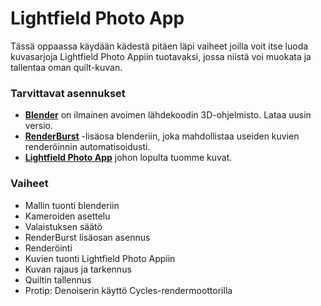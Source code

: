 # Lightfield Photo App

Tässä oppaassa käydään kädestä pitäen läpi vaiheet joilla voit itse luoda kuvasarjoja Lightfield Photo Appiin tuotavaksi, jossa niistä voi muokata ja tallentaa oman quilt-kuvan.

### Tarvittavat asennukset

- [**Blender**](https://blender.org) on ilmainen avoimen lähdekoodin 3D-ohjelmisto. Lataa uusin versio.
- [**RenderBurst**](https://github.com/VertStretch/RenderBurst) -lisäosa blenderiin, joka mahdollistaa useiden kuvien renderöinnin automatisoidusti.
- [**Lightfield Photo App**](https://lookingglassfactory.com/devtools/lightfield-photo-app) johon lopulta tuomme kuvat.

### Vaiheet
-	Mallin tuonti blenderiin
-	Kameroiden asettelu
-	Valaistuksen säätö
-	RenderBurst lisäosan asennus
-	Renderöinti
-	Kuvien tuonti Lightfield Photo Appiin
-	Kuvan rajaus ja tarkennus
-	Quiltin tallennus
-	Protip: Denoiserin käyttö Cycles-rendermoottorilla
